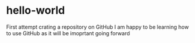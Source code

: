 # hello-world
First attempt crating a repository on GitHub
I am happy to be learning how to use GitHub as it will be imoprtant going forward
